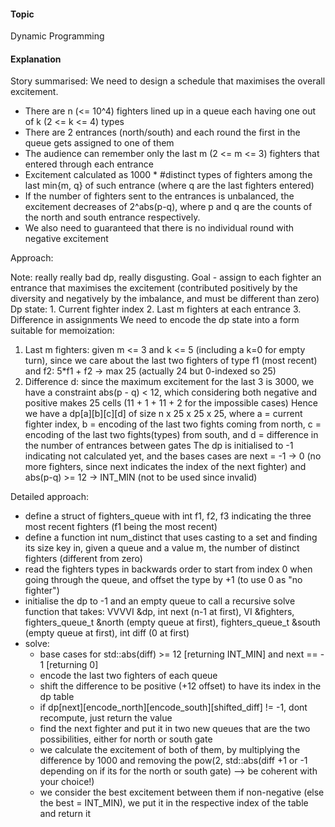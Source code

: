#### Topic
Dynamic Programming

#### Explanation

Story summarised:
We need to design a schedule that maximises the overall excitement.
- There are n (<= 10^4) fighters lined up in a queue each having one out of k (2 <= k <= 4) types
- There are 2 entrances (north/south) and each round the first in the queue gets assigned to one of them
- The audience can remember only the last m (2 <= m <= 3) fighters that entered through each entrance
- Excitement calculated as 1000 * #distinct types of fighters among the last min{m, q} of such entrance (where q are the last fighters entered)
- If the number of fighters sent to the entrances is unbalanced, the excitement decreases of 2^abs(p-q), where p and q are the counts of the north and south entrance respectively.
- We also need to guaranteed that there is no individual round with negative excitement

Approach: 

Note: really really bad dp, really disgusting.
Goal - assign to each fighter an entrance that maximises the excitement (contributed positively by the diversity and negatively by the imbalance, and must be different than zero)
Dp state: 1. Current fighter index
	  2. Last m fighters at each entrance
	  3. Difference in assignments
We need to encode the dp state into a form suitable for memoization:
1. Last m fighters: given m <= 3 and k <= 5 (including a k=0 for empty turn), since we care about the last two fighters of type f1 (most recent) and f2: 5*f1 + f2 -> max 25 (actually 24 but 0-indexed so 25)
2. Difference d: since the maximum excitement for the last 3 is 3000, we have a constraint abs(p - q) < 12, which considering both negative and positive makes 25 cells (11 + 1 + 11 + 2 for the impossible cases)
Hence we have a dp[a][b][c][d] of size n x 25 x 25 x 25, where a = current fighter index, b = encoding of the last two fights coming from north, c = encoding of the last two fights(types) from south, and d = difference in the number of entrances between gates
The dp is initialised to -1 indicating not calculated yet, and the bases cases are next = -1 -> 0 (no more fighters, since next indicates the index of the next fighter) and abs(p-q) >= 12 -> INT_MIN (not to be used since invalid)

Detailed approach:
- define a struct of fighters_queue with int f1, f2, f3 indicating the three most recent fighters (f1 being the most recent)
- define a function int num_distinct that uses casting to a set and finding its size key in, given a queue and a value m, the number of distinct fighters (different from zero)
- read the fighters types in backwards order to start from index 0 when going through the queue, and offset the type by +1 (to use 0 as "no fighter")
- initialise the dp to -1 and an empty queue to call a recursive solve function that takes: 
   VVVVI &dp, int next (n-1 at first), VI &fighters, fighters_queue_t &north (empty queue at first), fighters_queue_t &south (empty queue at first), int diff (0 at first)
- solve:
   - base cases for std::abs(diff) >= 12 [returning INT_MIN] and next == - 1 [returning 0]
   - encode the last two fighters of each queue
   - shift the difference to be positive (+12 offset) to have its index in the dp table
   - if dp[next][encode_north][encode_south][shifted_diff] != -1, dont recompute, just return the value
   - find the next fighter and put it in two new queues that are the two possibilities, either for north or south gate
   - we calculate the excitement of both of them, by multiplying the difference by 1000 and removing the pow(2, std::abs(diff +1 or -1 depending on if its for the north or south gate) --> be coherent with your choice!)
   - we consider the best excitement between them if non-negative (else the best = INT_MIN), we put it in the respective index of the table and return it
